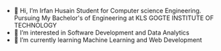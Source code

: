- 👋 Hi, I’m Irfan Husain Student for Computer science Engineering. Pursuing My Bachelor's of Engineering at KLS GOGTE INSTITUTE OF TECHNOLOGY 
- 👀 I’m interested in Software Development and Data Analytics 
- 🌱 I’m currently learning Machine Learning and Web Development



<!---
Irfanhussai/Irfanhussai is a ✨ special ✨ repository because its `README.md` (this file) appears on your GitHub profile.
You can click the Preview link to take a look at your changes.
--->

